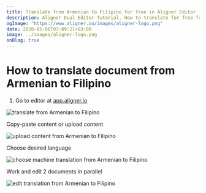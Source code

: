```yaml
---
title: Translate from Armenian to Filipino for free in Aligner Editor
description: Aligner Dual Editor Tutorial. How to translate for free from Armenian to Filipino. Aligner is multilingual document management platform. 
ogImage: "https://www.aligner.io/images/aligner-logo.png"
date: 2020-05-06T07:09:21+03:00
image: ../images/aligner-logo.png
onBlog: true
---
```


# How to translate document from Armenian to Filipino

1. Go to editor at [app.aligner.io](https://app.aligner.io "Aligner App web page")

![translate from Armenian to Filipino](../aligner-blank-editor.png "translate from Armenian to Filipino")

Copy-paste content or upload content

![upload content from Armenian to Filipino](../aligner-uploaded-document.png "upload content from Armenian to Filipino")

Choose desired language

![choose machine translation from Armenian to Filipino](../aligner-language-dropdown.png "choose machine translation from Armenian to Filipino")

Work and edit 2 documents in parallel

![edit translation from Armenian to Filipino](../aligner-double-sitded-editor.png "edit translation from Armenian to Filipino")

